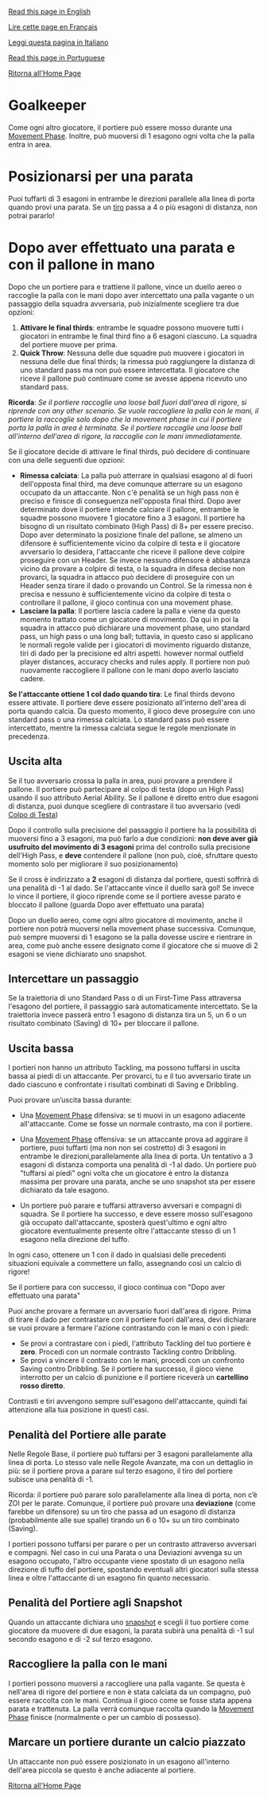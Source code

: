 [Read this page in English](https://counterattackgame.github.io/wiki/goalkeeper)

[Lire cette page en Français](https://counterattackgame.github.io/wiki/fr/goalkeeper)

[Leggi questa pagina in Italiano](https://counterattackgame.github.io/wiki/it/goalkeeper)

[Read this page in Portuguese](https://counterattackgame.github.io/wiki/pt/goalkeeper)

[Ritorna all'Home Page](https://counterattackgame.github.io/wiki/it/index)
# Goalkeeper

Come ogni altro giocatore, il portiere può essere mosso durante una [Movement Phase](https://counterattackgame.github.io/wiki/it/movement_phase). Inoltre, può muoversi di 1 esagono ogni volta che la palla entra in area.

# Posizionarsi per una parata

Puoi tuffarti di 3 esagoni in entrambe le direzioni parallele alla linea di porta quando provi una parata. Se un [tiro](https://counterattackgame.github.io/wiki/it/shooting) passa a 4 o più esagoni di distanza, non potrai pararlo!

# Dopo aver effettuato una parata e con il pallone in mano

Dopo che un portiere para e trattiene il pallone, vince un duello aereo o raccoglie la palla con le mani dopo aver intercettato una palla vagante o un passaggio della squadra avversaria, può inizialmente scegliere tra due opzioni:

1. **Attivare le final thirds**: entrambe le squadre possono muovere tutti i giocatori in entrambe le final third fino a 6 esagoni ciascuno. La squadra del portiere muove per prima.
2. **Quick Throw**: Nessuna delle due squadre può muovere i giocatori in nessuna delle due final thirds; la rimessa può raggiungere la distanza di uno standard pass ma non può essere intercettata. Il giocatore che riceve il pallone può continuare come se avesse appena ricevuto uno standard pass.

**Ricorda**: _Se il portiere raccoglie una loose ball fuori dall'area di rigore, si riprende con any other scenario. Se vuole raccogliere la palla con le mani, il portiere la raccoglie solo dopo che la movement phase in cui il portiere porta la palla in area è terminata. Se il portiere raccoglie una loose ball all'interno dell'area di rigore, la raccoglie con le mani immediatamente._

Se il giocatore decide di attivare le final thirds, può decidere di continuare con una delle seguenti due opzioni:

- **Rimessa calciata**: La palla può atterrare in qualsiasi esagono al di fuori dell'opposta final third, ma deve comunque atterrare su un esagono occupato da un attaccante. Non c'è penalità se un high pass non è preciso e finisce di conseguenza nell'opposta final third. Dopo aver determinato dove il portiere intende calciare il pallone, entrambe le squadre possono muovere 1 giocatore fino a 3 esagoni. Il portiere ha bisogno di un risultato combinato (High Pass) di 8+ per essere preciso. Dopo aver determinato la posizione finale del pallone, se almeno un difensore è sufficientemente vicino da colpire di testa e il giocatore avversario lo desidera, l'attaccante che riceve il pallone deve colpire proseguire con un Header. Se invece nessuno difensore è abbastanza vicino da provare a colpire di testa, o la squadra in difesa decise non provarci, la squadra in attacco può decidere di proseguire con un Header senza tirare il dado o provando un Control. Se la rimessa non è precisa e nessuno è sufficientemente vicino da colpire di testa o controllare il pallone, il gioco continua con una movement phase.
- **Lasciare la palla**: Il portiere lascia cadere la palla e viene da questo momento trattato come un giocatore di movimento. Da qui in poi la squadra in attacco può dichiarare una movement phase, uno standard pass, un high pass o una long ball; tuttavia, in questo caso si applicano le normali regole valide per i giocatori di movimento riguardo distanze, tiri di dado per la precisione ed altri aspetti. however normal outfield player distances, accuracy checks and rules apply. Il portiere non può nuovamente raccogliere il pallone con le mani dopo averlo lasciato cadere.

**Se l'attaccante ottiene 1 col dado quando tira**: Le final thirds devono essere attivate. Il portiere deve essere posizionato all'interno dell'area di porta quando calcia. Da questo momento, il gioco deve proseguire con uno standard pass o una rimessa calciata. Lo standard pass può essere intercettato, mentre la rimessa calciata segue le regole menzionate in precedenza.

## Uscita alta

Se il tuo avversario crossa la palla in area, puoi provare a prendere il pallone. Il portiere può partecipare al colpo di testa (dopo un High Pass) usando il suo attributo Aerial Ability. Se il pallone è diretto entro due esagoni di distanza, puoi dunque scegliere di contrastare il tuo avversario (vedi [Colpo di Testa](https://counterattackgame.github.io/wiki/it/heading))

Dopo il controllo sulla precisione del passaggio il portiere ha la possibilità di muoversi fino a 3 esagoni, ma può farlo a due condizioni: **non deve aver già usufruito del movimento di 3 esagoni** prima del controllo sulla precisione dell'High Pass, e **deve** contendere il pallone (non può, cioè, sfruttare questo momento solo per migliorare il suo posizionamento)

Se il cross è indirizzato a **2** esagoni di distanza dal portiere, questi soffrirà di una penalità di -1 al dado. Se l'attaccante vince il duello sarà gol! Se invece lo vince il portiere, il gioco riprende come se il portiere avesse parato e bloccato il pallone (guarda Dopo aver effettuato una parata)

Dopo un duello aereo, come ogni altro giocatore di movimento, anche il portiere non potrà muoversi nella movement phase successiva. Comunque, può sempre muoversi di 1 esagono se la palla dovesse uscire e rientrare in area, come può anche essere designato come il giocatore che si muove di 2 esagoni se viene dichiarato uno snapshot.

## Intercettare un passaggio

Se la traiettoria di uno Standard Pass o di un First-Time Pass attraversa l'esagono del portiere, il passaggio sarà automaticamente intercettato. Se la traiettoria invece passerà entro 1 esagono di distanza tira un 5, un 6 o un risultato combinato (Saving) di 10+ per bloccare il pallone.

## Uscita bassa

I portieri non hanno un attributo Tackling, ma possono tuffarsi in uscita bassa ai piedi di un attaccante. Per provarci, tu e il tuo avversario tirate un dado ciascuno e confrontate i risultati combinati di Saving e Dribbling.

Puoi provare un’uscita bassa durante:

- Una [Movement Phase](https://counterattackgame.github.io/wiki/it/movement_phase) difensiva: se ti muovi in un esagono adiacente all'attaccante. Come se fosse un normale contrasto, ma con il portiere.
- Una [Movement Phase](https://counterattackgame.github.io/wiki/it/movement_phase) offensiva: se un attaccante prova ad aggirare il portiere, puoi tuffarti (ma non non sei costretto) di 3 esagoni in entrambe le direzioni,parallelamente alla linea di porta. Un tentativo a 3 esagoni di distanza comporta una penalità di -1 al dado. Un portiere può "tuffarsi ai piedi" ogni volta che un giocatore è entro la distanza massima per provare una parata, anche se uno snapshot sta per essere dichiarato da tale esagono.

- Un portiere può parare e tuffarsi attraverso avversari e compagni di squadra. Se il portiere ha successo, e deve essere mosso sull'esagono già occupato dall'attaccante, sposterà quest'ultimo e ogni altro giocatore eventualmente presente oltre l'attaccante stesso di un 1 esagono nella direzione del tuffo.

In ogni caso, ottenere un 1 con il dado in qualsiasi delle precedenti situazioni equivale a commettere un fallo, assegnando così un calcio di rigore!

Se il portiere para con successo, il gioco continua con "Dopo aver effettuato una parata"

Puoi anche provare a fermare un avversario fuori dall'area di rigore. Prima di tirare il dado per contrastare con il portiere fuori dall'area, devi dichiarare se vuoi provare a fermare l'azione contrastando con le mani o con i piedi:

- Se provi a contrastare con i piedi, l'attributo Tackling del tuo portiere è **zero**. Procedi con un normale contrasto Tackling contro Dribbling.
- Se provi a vincere il contrasto con le mani, procedi con un confronto Saving contro Dribbling. Se il portiere ha successo, il gioco viene interrotto per un calcio di punizione e il portiere riceverà un **cartellino rosso diretto**.

Contrasti e tiri avvengono sempre sull'esagono dell'attaccante, quindi fai attenzione alla tua posizione in questi casi.

## Penalità del Portiere alle parate

Nelle Regole Base, il portiere può tuffarsi per 3 esagoni parallelamente alla linea di porta. Lo stesso vale nelle Regole Avanzate, ma con un dettaglio in più: se il portiere prova a parare sul terzo esagono, il tiro del portiere subisce una penalità di -1.

Ricorda: il portiere può parare solo parallelamente alla linea di porta, non c’è ZOI per le parate.
Comunque, il portiere può provare una **deviazione** (come farebbe un difensore) su un tiro che passa ad un esagono di distanza (probabilmente alle sue spalle) tirando un 6 o 10+ su un tiro combinato (Saving).

I portieri possono tuffarsi per parare o per un contrasto attraverso avversari e compagni. Nel caso in cui una Parata o una Deviazioni avvenga su un esagono occupato, l'altro occupante viene spostato di un esagono nella direzione di tuffo del portiere, spostando eventuali altri giocatori sulla stessa linea e oltre l'attaccante di un esagono fin quanto necessario.

## Penalità del Portiere agli Snapshot

Quando un attaccante dichiara uno [snapshot](https://counterattackgame.github.io/wiki/it/shooting) e scegli il tuo portiere come giocatore da muovere di due esagoni, la parata subirà una penalità di -1 sul secondo esagono e di -2 sul terzo esagono.

## Raccogliere la palla con le mani

I portieri possono muoversi a raccogliere una palla vagante. Se questa è nell'area di rigore del portiere e non è stata calciata da un compagno, può essere raccolta con le mani. Continua il gioco come se fosse stata appena parata e trattenuta. La palla verrà comunque raccolta quando la [Movement Phase](https://counterattackgame.github.io/wiki/it/movement_phase) finisce (normalmente o per un cambio di possesso).

## Marcare un portiere durante un calcio piazzato

Un attaccante non può essere posizionato in un esagono all'interno dell'area piccola se questo è anche adiacente al portiere.

[Ritorna all'Home Page](https://counterattackgame.github.io/wiki/it/index)
